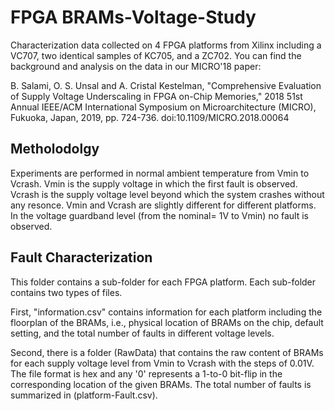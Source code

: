 # FPGA BRAMs-Voltage-Study

Characterization data collected on 4 FPGA platforms from Xilinx including a VC707, two identical samples of KC705, and a ZC702. You can find the background and analysis on the data in our MICRO'18 paper:

B. Salami, O. S. Unsal and A. Cristal Kestelman, "Comprehensive Evaluation of Supply Voltage Underscaling in FPGA on-Chip Memories," 2018 51st Annual IEEE/ACM International Symposium on Microarchitecture (MICRO), Fukuoka, Japan, 2019, pp. 724-736.
doi:10.1109/MICRO.2018.00064 

## Metholodolgy
Experiments are performed in normal ambient temperature from Vmin to Vcrash. Vmin is the supply voltage in which the first fault is observed. Vcrash is the supply voltage level beyond which the system crashes without any resonce. Vmin and Vcrash are slightly different for different platforms. In the voltage guardband level (from the nominal= 1V to Vmin) no fault is observed. 

## Fault Characterization
This folder contains a sub-folder for each FPGA platform. Each sub-folder contains two types of files. 

First, "information.csv" contains information for each platform including the floorplan of the BRAMs, i.e., physical location of BRAMs on the chip, default setting, and the total number of faults in different voltage levels. 

Second, there is a folder (RawData) that contains the raw content of BRAMs for each supply voltage level from Vmin to Vcrash with the steps of 0.01V. The file format is hex and any '0' represents a 1-to-0 bit-flip in the corresponding location of the given BRAMs. The total number of faults is summarized in (platform-Fault.csv).  


